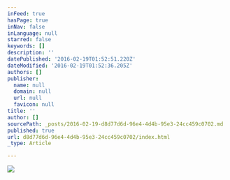 ```yaml
---
inFeed: true
hasPage: true
inNav: false
inLanguage: null
starred: false
keywords: []
description: ''
datePublished: '2016-02-19T01:52:51.220Z'
dateModified: '2016-02-19T01:52:36.205Z'
authors: []
publisher:
  name: null
  domain: null
  url: null
  favicon: null
title: ''
author: []
sourcePath: _posts/2016-02-19-d8d77d6d-96e4-4d4b-95e3-24cc459c0702.md
published: true
url: d8d77d6d-96e4-4d4b-95e3-24cc459c0702/index.html
_type: Article

---
```

![](https://the-grid-user-content.s3-us-west-2.amazonaws.com/3ecc6055-04f5-465d-b822-6e4b843779e5.jpg)